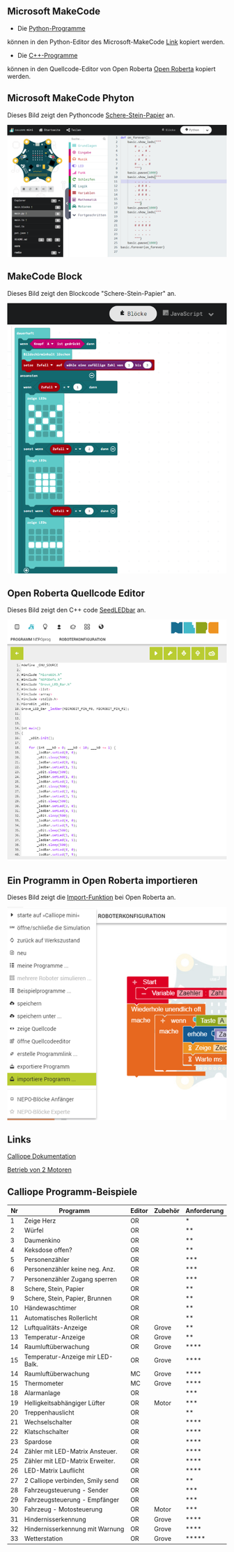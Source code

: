 

## Microsoft MakeCode

- Die [Python-Programme](https://github.com/frankyhub/Calliope-MakeCode/tree/master/Python)

können in den Python-Editor des Microsoft-MakeCode [Link](https://makecode.calliope.cc/#editor) kopiert werden.

- Die [C++-Programme](https://github.com/frankyhub/Calliope-MakeCode/tree/master/Cpp)

können in den Quellcode-Editor von Open Roberta [Open Roberta](https://lab.open-roberta.org/) kopiert werden.

## Microsoft MakeCode Phyton

Dieses Bild zeigt den Pythoncode [Schere-Stein-Papier](https://github.com/frankyhub/Calliope-MakeCode/tree/master/Python/B5-Schere-Stein-Papier) an.

![image](https://github.com/frankyhub/png/blob/master/Python.png)

## MakeCode Block

Dieses Bild zeigt den Blockcode "Schere-Stein-Papier" an.

![image](https://github.com/frankyhub/png/blob/master/Schere_Stein_Papier.png)

## Open Roberta Quellcode Editor

Dieses Bild zeigt den C++ code [SeedLEDbar](https://github.com/frankyhub/Calliope-MakeCode/tree/master/Cpp/B13-SeedLEDbar) an.

![image](https://github.com/frankyhub/png/blob/master/NEPO_cpp.png)

## Ein Programm in Open Roberta importieren

Dieses Bild zeigt die [Import-Funktion](https://github.com/frankyhub/Calliope-MakeCode/tree/master/xml) bei Open Roberta an.

![image](https://github.com/frankyhub/png/blob/master/roberta_import.png)

## Links

[Calliope Dokumentation](https://calliope-mini.github.io/v10/)

[Betrieb von 2 Motoren](https://calliopeminigsho.wordpress.com/technik/dualmotorbug/)


## Calliope Programm-Beispiele                                             

|Nr| Programm                           |Editor |Zubehör|Anforderung|
|--|------------------------------------|-------|-------|-----------|
| 1| Zeige Herz	                  			| OR    |       | *         |
| 2| Würfel			                       	| OR    |       | **        |
| 3| Daumenkino		                  		| OR    |       | **        |
| 4| Keksdose offen?			              | OR    |       | **        |
| 5| Personenzähler			                | OR    |       | ***       |
| 6| Personenzähler keine neg. Anz.   	| OR    |       | ***       |
| 7| Personenzähler Zugang sperren	    | OR    |       | ***       |
| 8| Schere, Stein, Papier		          | OR    |       | **        |
| 9| Schere, Stein, Papier, Brunnen	    | OR    |       | **        |
|10| Händewaschtimer			              | OR    |       | **        |
|11| Automatisches Rollerlicht		      | OR    |       | **        |
|12| Luftqualitäts-Anzeige		          | OR    | Grove	| **        |
|13| Temperatur-Anzeige			            | OR    | Grove	| **        |
|14| Raumluftüberwachung		            | OR    | Grove	| ****      |
|15| Temperatur-Anzeige mir LED-Balk.	  | OR    | Grove	| ****      |
|14| Raumluftüberwachung		            | MC    | Grove	| ****      |
|15| Thermometer			                  | MC    | Grove	| ****      |
|18| Alarmanlage			                  | OR    |       | ***       |
|19| Helligkeitsabhängiger Lüfter 	    | OR    | Motor	| ***       |
|20| Treppenhauslicht			              | OR    |       | **        |
|21| Wechselschalter			              | OR    |       | ****      |
|22| Klatschschalter			              | OR    |       | ****      |
|23| Spardose				                    | OR    |       | ****      |
|24| Zähler mit LED-Matrix Ansteuer.  	| OR    |       | ****      |
|25| Zähler mit LED-Matrix Erweiter.  	| OR    |       | ****      |
|26| LED-Matrix Lauflicht		            | OR    |       | ****      |
|27| 2 Calliope verbinden, Smily send	  | OR    |       | **        |
|28| Fahrzeugsteuerung - Sender		      | OR    |       | ***       |
|29| Fahrzeugsteuerung - Empfänger	    | OR    |       | ***       |
|30| Fahrzeug - Motosteuerung		        | OR    | Motor	| ***       |
|31| Hindernisserkennung 		            | OR    | Grove	| ****      |
|32| Hindernisserkennung mit Warnung	  | OR    | Grove	| ****      |
|33| Wetterstation			                | OR    | Grove	| *****     |


